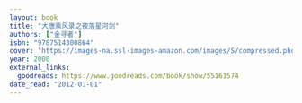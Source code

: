 ```yaml
---
layout: book
title: "大唐乘风录之夜落星河剑"
authors: ["金寻者"]
isbn: "9787514300864"
cover: "https://images-na.ssl-images-amazon.com/images/S/compressed.photo.goodreads.com/books/1598712952i/55161574.jpg"
year: 2000
external_links:
  goodreads: https://www.goodreads.com/book/show/55161574
date_read: "2012-01-01"
---
```

